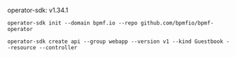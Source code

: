 operator-sdk: v1.34.1

```
operator-sdk init --domain bpmf.io --repo github.com/bpmfio/bpmf-operator

operator-sdk create api --group webapp --version v1 --kind Guestbook --resource --controller
```